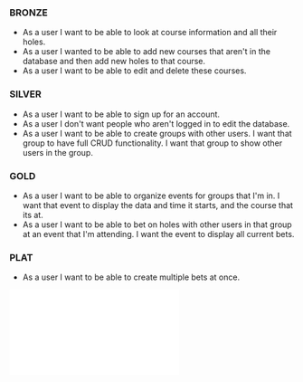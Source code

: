 
### BRONZE
* As a user I want to be able to look at course information and all their holes.
* As a user I wanted to be able to add new courses that aren't in the database and then add new holes to that course.
* As a user I want to be able to edit and delete these courses.

### SILVER
* As a user I want to be able to sign up for an account.
* As a user I don't want people who aren't logged in to edit the database.
* As a user I want to be able to create groups with other users. I want that group to have full CRUD functionality. I want that group to show other users in the group.

### GOLD
* As a user I want to be able to organize events for groups that I'm in. I want that event to display the data and time it starts, and the course that its at.
* As a user I want to be able to bet on holes with other users in that group at an event that I'm attending. I want the event to display all current bets.

### PLAT
* As a user I want to be able to create multiple bets at once.

![ERD Model](/erd.pdf?raw=true "ERD Model")
